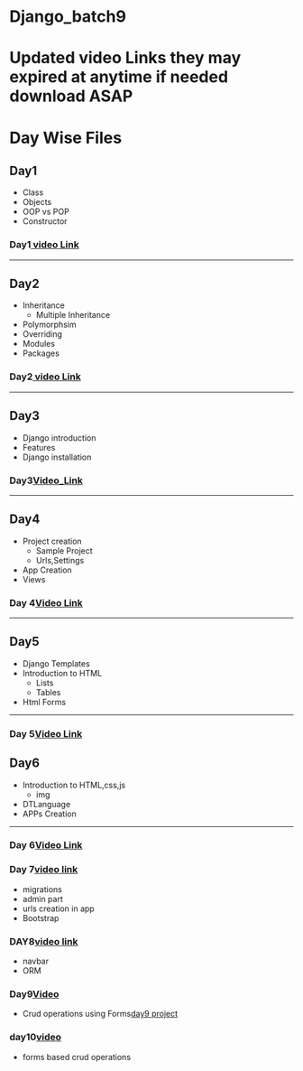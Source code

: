 # Django_batch9
# Updated video Links they may expired at anytime if needed download ASAP

# Day Wise Files

## Day1
- Class
- Objects
- OOP vs POP
- Constructor

### Day1[ video Link](https://transcripts.gotomeeting.com/#/s/5c80c37b7941ac79ca41f5687ec5cac554bf274a07df388ee694b03d29913959)


____
## Day2
- Inheritance 
  - Multiple Inheritance
- Polymorphsim
- Overriding
- Modules
- Packages

### Day2[ video Link](https://transcripts.gotomeeting.com/#/s/34e7f5e0b98b29357258cef35deaee7a8a5ae5f42db340009360fe48cf34505a)

____
## Day3
  - Django introduction
  - Features
  - Django installation
### Day3[Video_Link](https://transcripts.gotomeeting.com/#/s/6832495eb3ec89f2de8cbcf0a27e4c36b0ef74d7936722936bdae7540fea6d04)

 _____
 
 ## Day4
 - Project creation
    - Sample Project
    - Urls,Settings
 - App Creation
  - Views
### Day 4[Video Link](https://transcripts.gotomeeting.com/#/s/bb37d1c8328cd81e0d8e503784e01da42c66f315b410ec926bb43a8ec131fb62)

_____
## Day5
- Django Templates
- Introduction to HTML
  - Lists
  - Tables
- Html Forms
 _____
### Day 5[Video Link](https://transcripts.gotomeeting.com/#/s/0781165444da259fdf9c86f92c42b86728cddddf4d209b8e6a5f6680eb50cd5e)



## Day6
- Introduction to HTML,css,js
  - img
- DTLanguage
- APPs Creation

 _____
### Day 6[Video Link](https://transcripts.gotomeeting.com/#/s/95df815c28d38350611a1d21c1925894559f368de4e08e6b149bfabec69dce16)


### Day 7[video link](https://transcripts.gotomeeting.com/#/s/a067a162c8ed1e19010d9b9136d4a3634be9620aaa45d47d889552d6eb0044d2)
- migrations
- admin part
- urls creation in app
- Bootstrap
### DAY8[video link](https://transcripts.gotomeeting.com/#/s/32d48b6d23a7ab2b9b8aa073d631599b17ad035ffc48cf22d8a0ccbe3d2f26a0)
- navbar
- ORM

### Day9[Video](https://transcripts.gotomeeting.com/#/s/d4f71ae51e153b8bddefea7fea49813045e8383c36e4660fd63dff729b758ad7)
- Crud operations using Forms[day9 project](https://drive.google.com/drive/folders/1Lma8svi0XY30_Wa9No7jUFYyQdJO2mZ_?usp=sharing)
### day10[video]()
- forms based crud operations
